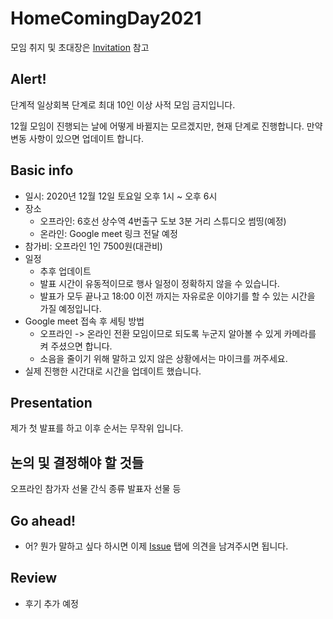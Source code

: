 # HomeComingDay2021

모임 취지 및 초대장은 [Invitation](Invitation.md) 참고

## Alert!

단계적 일상회복 단계로 최대 10인 이상 사적 모임 금지입니다.

12월 모임이 진행되는 날에 어떻게 바뀔지는 모르겠지만, 현재 단계로 진행합니다. 만약 변동 사항이 있으면 업데이트 합니다.

## Basic info

- 일시: 2020년 12월 12일 토요일 오후 1시 ~ 오후 6시
- 장소
  - 오프라인: 6호선 상수역 4번출구 도보 3분 거리 스튜디오 썸띵(예정)
  - 온라인: Google meet 링크 전달 예정
- 참가비: 오프라인 1인 7500원(대관비)
- 일정
  - 추후 업데이트
  - 발표 시간이 유동적이므로 행사 일정이 정확하지 않을 수 있습니다.
  - 발표가 모두 끝나고 18:00 이전 까지는 자유로운 이야기를 할 수 있는 시간을 가질 예정입니다.
- Google meet 접속 후 세팅 방법
  - 오프라인 -> 온라인 전환 모임이므로 되도록 누군지 알아볼 수 있게 카메라를 켜 주셨으면 합니다.
  - 소음을 줄이기 위해 말하고 있지 않은 상황에서는 마이크를 꺼주세요.
- 실제 진행한 시간대로 시간을 업데이트 했습니다.

## Presentation

제가 첫 발표를 하고 이후 순서는 무작위 입니다.

## 논의 및 결정해야 할 것들

오프라인 참가자 선물
간식 종류
발표자 선물 등

## Go ahead!

- 어? 뭔가 말하고 싶다 하시면 이제 [Issue](https://github.com/ThinkAboutSoftware/HomeComingDay/issues) 탭에 의견을 남겨주시면 됩니다.

## Review

- 후기 추가 예정